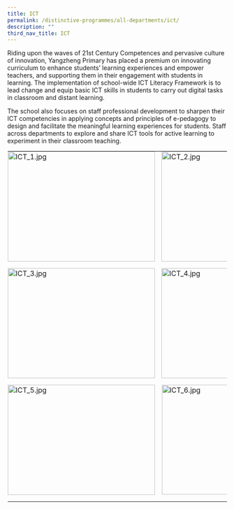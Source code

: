 ```yaml
---
title: ICT
permalink: /distinctive-programmes/all-departments/ict/
description: ""
third_nav_title: ICT
---
```

Riding upon the waves of 21st Century Competences and pervasive culture of innovation, Yangzheng Primary has placed a premium on innovating curriculum to enhance students’ learning experiences and empower teachers, and supporting them in their engagement with students in learning. The implementation of school-wide ICT Literacy Framework is to lead change and equip basic ICT skills in students to carry out digital tasks in classroom and distant learning.

  

The school also focuses on staff professional development to sharpen their ICT competencies in applying concepts and principles of e-pedagogy to design and facilitate the meaningful learning experiences for students. Staff across departments to explore and share ICT tools for active learning to experiment in their classroom teaching.

  

<table style="margin: auto; outline: 0px; padding: 0px; border-collapse: collapse; clear: both; border: 1px solid transparent; table-layout: fixed;" class="ive_eobj_center ives_tab_kosong"><tbody style="margin: 0px; outline: 0px; padding: 0px;"><tr style="margin: 0px; outline: 0px; padding: 0px;"><td style="margin: 0px; outline: 0px; padding: 0px 15px 15px 0px; vertical-align: top;"><img style="margin: auto; outline: 0px; padding: 0px; border: none; max-width: 100%; clear: both; display: block; width: 337px; height: 252px;" class="ive_eobj_center" alt="ICT_1.jpg" src="https://yangzhengpri.moe.edu.sg/qql/slot/u703/2022/Distinctive%20Programmes/ICT/ICT_1.jpg"></td><td style="margin: 0px; outline: 0px; padding: 0px 15px 15px 0px; vertical-align: top;"><img style="margin: auto; outline: 0px; padding: 0px; border: none; max-width: 100%; clear: both; display: block; width: 337px; height: 252px;" class="ive_eobj_center" alt="ICT_2.jpg" src="https://yangzhengpri.moe.edu.sg/qql/slot/u703/2022/Distinctive%20Programmes/ICT/ICT_2.jpg"></td></tr><tr style="margin: 0px; outline: 0px; padding: 0px;"><td style="margin: 0px; outline: 0px; padding: 0px 15px 15px 0px; vertical-align: top;"><img style="margin: auto; outline: 0px; padding: 0px; border: none; max-width: 100%; clear: both; display: block; width: 337px; height: 252px;" class="ive_eobj_center" alt="ICT_3.jpg" src="https://yangzhengpri.moe.edu.sg/qql/slot/u703/2022/Distinctive%20Programmes/ICT/ICT_3.jpg"></td><td style="margin: 0px; outline: 0px; padding: 0px 15px 15px 0px; vertical-align: top;"><img style="margin: auto; outline: 0px; padding: 0px; border: none; max-width: 100%; clear: both; display: block; width: 337px; height: 252px;" class="ive_eobj_center" alt="ICT_4.jpg" src="https://yangzhengpri.moe.edu.sg/qql/slot/u703/2022/Distinctive%20Programmes/ICT/ICT_4.jpg"></td></tr><tr style="margin: 0px; outline: 0px; padding: 0px;"><td style="margin: 0px; outline: 0px; padding: 0px 15px 15px 0px; vertical-align: top;"><img style="margin: auto; outline: 0px; padding: 0px; border: none; max-width: 100%; clear: both; display: block; width: 337px; height: 252px;" class="ive_eobj_center" alt="ICT_5.jpg" src="https://yangzhengpri.moe.edu.sg/qql/slot/u703/2022/Distinctive%20Programmes/ICT/ICT_5.jpg"></td><td style="margin: 0px; outline: 0px; padding: 0px 15px 15px 0px; vertical-align: top;"><img style="margin: auto; outline: 0px; padding: 0px; border: none; max-width: 100%; clear: both; display: block; width: 336px; height: 251px;" class="ive_eobj_center" alt="ICT_6.jpg" src="https://yangzhengpri.moe.edu.sg/qql/slot/u703/2022/Distinctive%20Programmes/ICT/ICT_6.jpg"></td></tr></tbody></table>